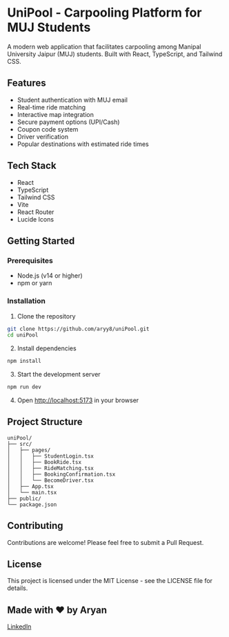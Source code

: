 # UniPool - Carpooling Platform for MUJ Students

A modern web application that facilitates carpooling among Manipal University Jaipur (MUJ) students. Built with React, TypeScript, and Tailwind CSS.

## Features

- Student authentication with MUJ email
- Real-time ride matching
- Interactive map integration
- Secure payment options (UPI/Cash)
- Coupon code system
- Driver verification
- Popular destinations with estimated ride times

## Tech Stack

- React
- TypeScript
- Tailwind CSS
- Vite
- React Router
- Lucide Icons

## Getting Started

### Prerequisites

- Node.js (v14 or higher)
- npm or yarn

### Installation

1. Clone the repository
```bash
git clone https://github.com/aryy8/uniPool.git
cd uniPool
```

2. Install dependencies
```bash
npm install
```

3. Start the development server
```bash
npm run dev
```

4. Open [http://localhost:5173](http://localhost:5173) in your browser

## Project Structure

```
uniPool/
├── src/
│   ├── pages/
│   │   ├── StudentLogin.tsx
│   │   ├── BookRide.tsx
│   │   ├── RideMatching.tsx
│   │   ├── BookingConfirmation.tsx
│   │   └── BecomeDriver.tsx
│   ├── App.tsx
│   └── main.tsx
├── public/
└── package.json
```

## Contributing

Contributions are welcome! Please feel free to submit a Pull Request.

## License

This project is licensed under the MIT License - see the LICENSE file for details.

## Made with ❤️ by Aryan

[LinkedIn](https://www.linkedin.com/in/aryy8) 